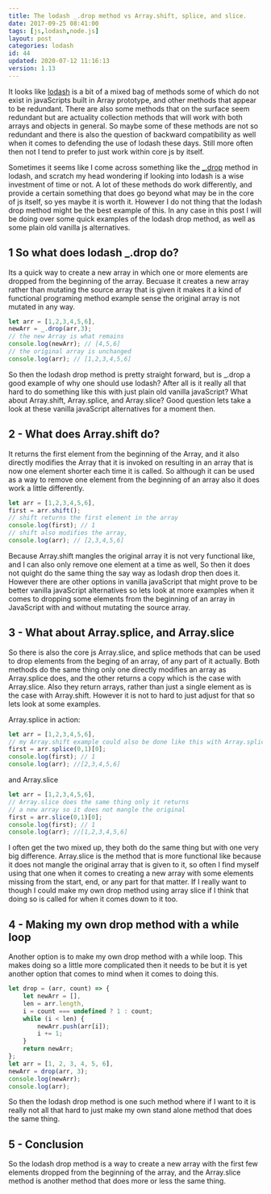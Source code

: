 ```yaml
---
title: The lodash _.drop method vs Array.shift, splice, and slice.
date: 2017-09-25 08:41:00
tags: [js,lodash,node.js]
layout: post
categories: lodash
id: 44
updated: 2020-07-12 11:16:13
version: 1.13
---
```


It looks like [lodash](https://lodash.com/) is a bit of a mixed bag of methods some of which do not exist in javaScripts built in Array prototype, and other methods that appear to be redundant. There are also some methods that on the surface seem redundant but are actuality collection methods that will work with both arrays and objects in general. So maybe some of these methods are not so redundant and there is also the question of backward compatibility as well when it comes to defending the use of lodash these days. Still more often then not I tend to prefer to just work within core js by itself.

<!-- more -->

Sometimes it seems like I come across something like the [_.drop](https://lodash.com/docs/4.17.11#drop) method in lodash, and scratch my head wondering if looking into lodash is a wise investment of time or not. A lot of these methods do work differently, and provide a certain something that does go beyond what may be in the core of js itself, so yes maybe it is worth it. However I do not thing that the lodash drop method might be the best example of this. In any case in this post I will be doing over some quick examples of the lodash drop method, as well as some plain old vanilla js alternatives.

## 1 So what does lodash _.drop do?

Its a quick way to create a new array in which one or more elements are dropped from the beginning of the array. Becuase it creates a new array rather than mutating the source array that is given it makes it a kind of functional programing method example sense the original array is not mutated in any way.

```js
let arr = [1,2,3,4,5,6],
newArr = _.drop(arr,3);
// the new Array is what remains
console.log(newArr); // [4,5,6]
// the original array is unchanged
console.log(arr); // [1,2,3,4,5,6]
```

So then the lodash drop method is pretty straight forward, but is \_.drop a good example of why one should use lodash? After all is it really all that hard to do something like this with just plain old vanilla javaScript? What about Array.shift, Array.splice, and Array.slice? Good question lets take a look at these vanilla javaScript alternatives for a moment then.

## 2 - What does Array.shift do?

It returns the first element from the beginning of the Array, and it also directly modifies the Array that it is invoked on resulting in an array that is now one element shorter each time it is called. So although it can be used as a way to remove one element from the beginning of an array also it does work a little differently.

```js
let arr = [1,2,3,4,5,6],
first = arr.shift();
// shift returns the first element in the array
console.log(first); // 1
// shift also modifies the array, 
console.log(arr); // [2,3,4,5,6]
```

Because Array.shift mangles the original array it is not very functional like, and I can also only remove one element at a time as well, So then it does not quight do the same thing the say way as lodash drop then does it. However there are other options in vanilla javaScript that might prove to be better vanilla javaScript alternatives so lets look at more examples when it comes to dropping some elements from the beginning of an array in JavaScript with and without mutating the source array.

## 3 - What about Array.splice, and Array.slice

So there is also the core js Array.slice, and splice methods that can be used to drop elements from the beging of an array, of any part of it actually. Both methods do the same thing only one directly modifies an array as Array.splice does, and the other returns a copy which is the case with Array.slice. Also they return arrays, rather than just a single element as is the case with Array.shift. However it is not to hard to just adjust for that so lets look at some examples.

Array.splice in action:
```js
let arr = [1,2,3,4,5,6],
// my Array.shift example could also be done like this with Array.splice
first = arr.splice(0,1)[0];
console.log(first); // 1
console.log(arr); //[2,3,4,5,6]
```

and Array.slice
```js
let arr = [1,2,3,4,5,6],
// Array.slice does the same thing only it returns
// a new array so it does not mangle the original
first = arr.slice(0,1)[0];
console.log(first); // 1
console.log(arr); //[1,2,3,4,5,6]
```

I often get the two mixed up, they both do the same thing but with one very big difference. Array.slice is the method that is more functional like because it does not mangle the original array that is given to it, so often I find myself using that one when it comes to creating a new array with some elements missing from the start, end, or any part for that matter. If I really want to though I could make my own drop method using array slice if I think that doing so is called for when it comes down to it too.

## 4 - Making my own drop method with a while loop

Another option is to make my own drop method with a while loop. This makes doing so a little more complicated then it needs to be but it is yet another option that comes to mind when it comes to doing this.

```js
let drop = (arr, count) => {
    let newArr = [],
    len = arr.length,
    i = count === undefined ? 1 : count;
    while (i < len) {
        newArr.push(arr[i]);
        i += 1;
    }
    return newArr;
};
let arr = [1, 2, 3, 4, 5, 6],
newArr = drop(arr, 3);
console.log(newArr);
console.log(arr);
```

So then the lodash drop method is one such method where if I want to it is really not all that hard to just make my own stand alone method that does the same thing.

## 5 - Conclusion

So the lodash drop method is a way to create a new array with the first few elements dropped from the beginning of the array, and the Array.slice method is another method that does more or less the same thing.